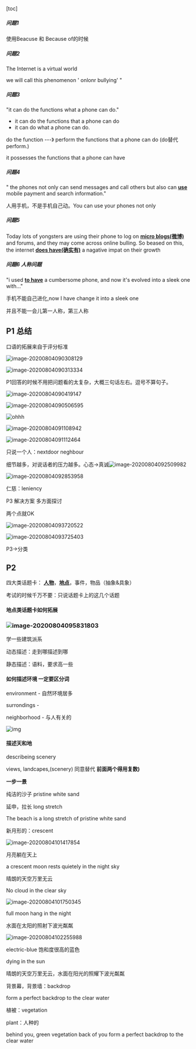 [toc]



##### 问题1

使用Beacuse 和 Because of的时候

##### 问题2

The Internet is a virtual world

we will call this phenomenon ' onlonr bullying' "

##### 问题3

"it can do the functions what a phone can do."

- it can do the functions that a phone can do
- it can do what a phone can do.

do the function ---》  perform the functions that a phone can do (do替代perform.)

it possesses the functions that a phone can have

##### 问题4

" the phones not only can send messages and call others but also can **<u>use</u>** mobile payment and search information."

人用手机，不是手机自己动。You can use your phones not only

##### 问题5

Today lots of yongsters are using their phone to log on **<u>micro blogs(微博)</u>** and forums, and they may come across online bulling. So beased on this, the internet **<u>does have(确实有)</u>** a nagative impat on their growth

##### 问题6 人称问题

"i used **<u>to have</u>** a cumbersome phone, and now it's evolved into a sleek one with..."

手机不能自己进化,now I have change it into a sleek one 

并且不能一会儿第一人称，第三人称



## P1 总结

口语的拓展来自于评分标准

![image-20200804090308129](C:\Users\UncleDong\AppData\Roaming\Typora\typora-user-images\image-20200804090308129.png)

![image-20200804090313334](C:\Users\UncleDong\AppData\Roaming\Typora\typora-user-images\image-20200804090313334.png)



P1回答的时候不用把问题看的太复杂，大概三句话左右。逗号不算句子。

![image-20200804090419147](C:\Users\UncleDong\AppData\Roaming\Typora\typora-user-images\image-20200804090419147.png)

![image-20200804090506595](C:\Users\UncleDong\AppData\Roaming\Typora\typora-user-images\image-20200804090506595.png)



![ohhh](C:\Users\UncleDong\AppData\Roaming\Typora\typora-user-images\image-20200804090918127.png)





![image-20200804091108942](C:\Users\UncleDong\AppData\Roaming\Typora\typora-user-images\image-20200804091108942.png)

![image-20200804091112464](C:\Users\UncleDong\AppData\Roaming\Typora\typora-user-images\image-20200804091112464.png)

只说一个人：nextdoor neghbour

细节越多，对说话者的压力越多。心态->真诚![image-20200804092509982](C:\Users\UncleDong\AppData\Roaming\Typora\typora-user-images\image-20200804092509982.png)



![image-20200804092853958](C:\Users\UncleDong\AppData\Roaming\Typora\typora-user-images\image-20200804092853958.png)

仁慈：leniency

P3 解决方案 多方面探讨

两个点就OK

![image-20200804093720522](C:\Users\UncleDong\AppData\Roaming\Typora\typora-user-images\image-20200804093720522.png)

![image-20200804093725403](C:\Users\UncleDong\AppData\Roaming\Typora\typora-user-images\image-20200804093725403.png)

P3->分类

## P2 

四大类话题卡： **<u>人物</u>**，<u>**地点**</u>，事件，物品（抽象&具象）

考试的时候千万不要：只说话题卡上的这几个话题

#### 地点类话题卡如何拓展

### ![image-20200804095831803](C:\Users\UncleDong\AppData\Roaming\Typora\typora-user-images\image-20200804095831803.png)

学一些建筑派系

动态描述：走到哪描述到哪

静态描述：语料，要求高一些

#### 如何描述环境 一定要区分词

environment - 自然环境居多

surrondings - 

neighborhood - 与人有关的

![img](file:///E:\QQ数据\1758322248\Image\Group2\BQ\0]\BQ0]_81VMDFM_KWOTZ_9V8O.png)



#### 描述天和地

describeing scenery

views, landcapes,(scenery) 同意替代 **前面两个得用复数)**

**一步一景**

纯洁的沙子 pristine white sand

延申，拉长 long stretch

The beach is a long stretch of pristine white sand

新月形的：crescent

![image-20200804101417854](C:\Users\UncleDong\AppData\Roaming\Typora\typora-user-images\image-20200804101417854.png)

月亮躺在天上

 a crescent moon rests quietely in the night sky

晴朗的天空万里无云

No cloud in the clear sky

![image-20200804101750345](C:\Users\UncleDong\AppData\Roaming\Typora\typora-user-images\image-20200804101750345.png)

full moon hang in the night



水面在太阳的照射下波光粼粼

![image-20200804102255988](C:\Users\UncleDong\AppData\Roaming\Typora\typora-user-images\image-20200804102255988.png)

electric-blue 饱和度很高的蓝色

dying in the sun

晴朗的天空万里无云，水面在阳光的照耀下波光粼粼

背景幕，背景墙：backdrop 

form a perfect backdrop to the clear water

植被：vegetation

plant：人种的

behind you, green vegetation back of you form a perfect backdrop to the clear water